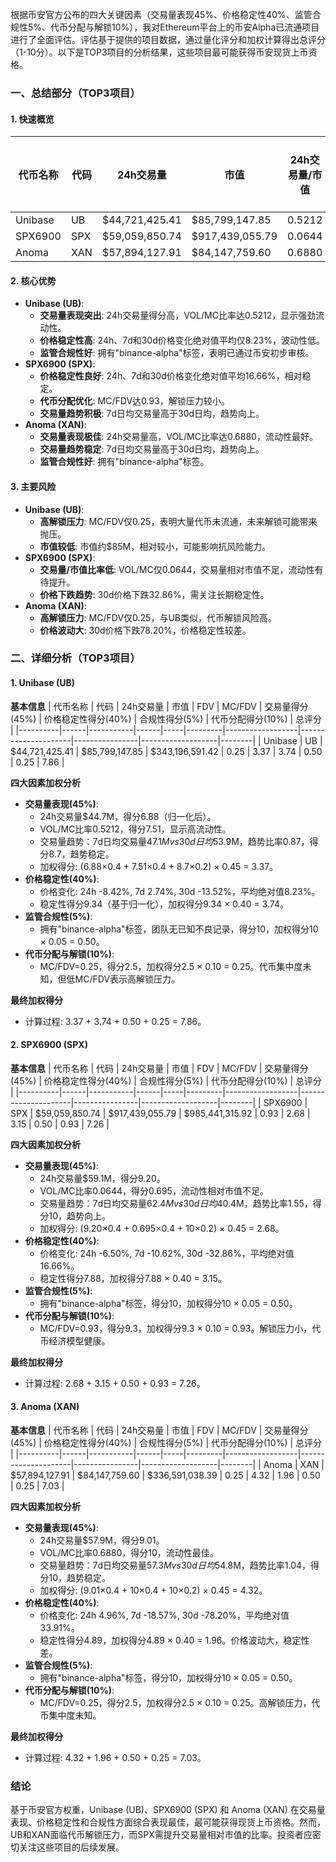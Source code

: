 根据币安官方公布的四大关键因素（交易量表现45%、价格稳定性40%、监管合规性5%、代币分配与解锁10%），我对Ethereum平台上的币安Alpha已流通项目进行了全面评估。评估基于提供的项目数据，通过量化评分和加权计算得出总评分（1-10分）。以下是TOP3项目的分析结果，这些项目最可能获得币安现货上币资格。

### 一、总结部分（TOP3项目）

#### 1. 快速概览
| 代币名称 | 代码 | 24h交易量 | 市值 | 24h交易量/市值 | FDV | MC/FDV | 总评分(1-10分) |
|----------|------|-----------|------|----------------|-----|---------|----------------|
| Unibase | UB | $44,721,425.41 | $85,799,147.85 | 0.5212 | $343,196,591.42 | 0.25 | 7.86 |
| SPX6900 | SPX | $59,059,850.74 | $917,439,055.79 | 0.0644 | $985,441,315.92 | 0.93 | 7.26 |
| Anoma | XAN | $57,894,127.91 | $84,147,759.60 | 0.6880 | $336,591,038.39 | 0.25 | 7.03 |

#### 2. 核心优势
- **Unibase (UB)**:
  - **交易量表现突出**: 24h交易量得分高，VOL/MC比率达0.5212，显示强劲流动性。
  - **价格稳定性高**: 24h、7d和30d价格变化绝对值平均仅8.23%，波动性低。
  - **监管合规性好**: 拥有"binance-alpha"标签，表明已通过币安初步审核。
- **SPX6900 (SPX)**:
  - **价格稳定性良好**: 24h、7d和30d价格变化绝对值平均16.66%，相对稳定。
  - **代币分配优化**: MC/FDV达0.93，解锁压力较小。
  - **交易量趋势积极**: 7d日均交易量高于30d日均，趋势向上。
- **Anoma (XAN)**:
  - **交易量表现极佳**: 24h交易量高，VOL/MC比率达0.6880，流动性最好。
  - **交易量趋势稳定**: 7d日均交易量高于30d日均，趋势向上。
  - **监管合规性好**: 拥有"binance-alpha"标签。

#### 3. 主要风险
- **Unibase (UB)**:
  - **高解锁压力**: MC/FDV仅0.25，表明大量代币未流通，未来解锁可能带来抛压。
  - **市值较低**: 市值约$85M，相对较小，可能影响抗风险能力。
- **SPX6900 (SPX)**:
  - **交易量/市值比率低**: VOL/MC仅0.0644，交易量相对市值不足，流动性有待提升。
  - **价格下跌趋势**: 30d价格下跌32.86%，需关注长期稳定性。
- **Anoma (XAN)**:
  - **高解锁压力**: MC/FDV仅0.25，与UB类似，代币解锁风险高。
  - **价格波动大**: 30d价格下跌78.20%，价格稳定性较差。

### 二、详细分析（TOP3项目）

#### 1. Unibase (UB)
**基本信息**
| 代币名称 | 代码 | 24h交易量 | 市值 | FDV | MC/FDV | 交易量得分(45%) | 价格稳定性得分(40%) | 合规性得分(5%) | 代币分配得分(10%) | 总评分 |
|----------|------|-----------|------|-----|---------|------------------|---------------------|----------------|-------------------|--------|
| Unibase | UB | $44,721,425.41 | $85,799,147.85 | $343,196,591.42 | 0.25 | 3.37 | 3.74 | 0.50 | 0.25 | 7.86 |

**四大因素加权分析**
- **交易量表现(45%)**:
  - 24h交易量$44.7M，得分6.88（归一化后）。
  - VOL/MC比率0.5212，得分7.51，显示高流动性。
  - 交易量趋势：7d日均交易量$47.1M vs 30d日均$53.9M，趋势比率0.87，得分8.7，趋势稳定。
  - 加权得分: (6.88×0.4 + 7.51×0.4 + 8.7×0.2) × 0.45 = 3.37。
- **价格稳定性(40%)**:
  - 价格变化: 24h -8.42%, 7d 2.74%, 30d -13.52%，平均绝对值8.23%。
  - 稳定性得分9.34（基于归一化），加权得分9.34 × 0.40 = 3.74。
- **监管合规性(5%)**:
  - 拥有"binance-alpha"标签，团队无已知不良记录，得分10，加权得分10 × 0.05 = 0.50。
- **代币分配与解锁(10%)**:
  - MC/FDV=0.25，得分2.5，加权得分2.5 × 0.10 = 0.25。代币集中度未知，但低MC/FDV表示高解锁压力。

**最终加权得分**
- 计算过程: 3.37 + 3.74 + 0.50 + 0.25 = 7.86。

#### 2. SPX6900 (SPX)
**基本信息**
| 代币名称 | 代码 | 24h交易量 | 市值 | FDV | MC/FDV | 交易量得分(45%) | 价格稳定性得分(40%) | 合规性得分(5%) | 代币分配得分(10%) | 总评分 |
|----------|------|-----------|------|-----|---------|------------------|---------------------|----------------|-------------------|--------|
| SPX6900 | SPX | $59,059,850.74 | $917,439,055.79 | $985,441,315.92 | 0.93 | 2.68 | 3.15 | 0.50 | 0.93 | 7.26 |

**四大因素加权分析**
- **交易量表现(45%)**:
  - 24h交易量$59.1M，得分9.20。
  - VOL/MC比率0.0644，得分0.695，流动性相对市值不足。
  - 交易量趋势：7d日均交易量$62.4M vs 30d日均$40.4M，趋势比率1.55，得分10，趋势向上。
  - 加权得分: (9.20×0.4 + 0.695×0.4 + 10×0.2) × 0.45 = 2.68。
- **价格稳定性(40%)**:
  - 价格变化: 24h -6.50%, 7d -10.62%, 30d -32.86%，平均绝对值16.66%。
  - 稳定性得分7.88，加权得分7.88 × 0.40 = 3.15。
- **监管合规性(5%)**:
  - 拥有"binance-alpha"标签，得分10，加权得分10 × 0.05 = 0.50。
- **代币分配与解锁(10%)**:
  - MC/FDV=0.93，得分9.3，加权得分9.3 × 0.10 = 0.93。解锁压力小，代币经济模型健康。

**最终加权得分**
- 计算过程: 2.68 + 3.15 + 0.50 + 0.93 = 7.26。

#### 3. Anoma (XAN)
**基本信息**
| 代币名称 | 代码 | 24h交易量 | 市值 | FDV | MC/FDV | 交易量得分(45%) | 价格稳定性得分(40%) | 合规性得分(5%) | 代币分配得分(10%) | 总评分 |
|----------|------|-----------|------|-----|---------|------------------|---------------------|----------------|-------------------|--------|
| Anoma | XAN | $57,894,127.91 | $84,147,759.60 | $336,591,038.39 | 0.25 | 4.32 | 1.96 | 0.50 | 0.25 | 7.03 |

**四大因素加权分析**
- **交易量表现(45%)**:
  - 24h交易量$57.9M，得分9.01。
  - VOL/MC比率0.6880，得分10，流动性最佳。
  - 交易量趋势：7d日均交易量$57.3M vs 30d日均$54.8M，趋势比率1.04，得分10，趋势稳定。
  - 加权得分: (9.01×0.4 + 10×0.4 + 10×0.2) × 0.45 = 4.32。
- **价格稳定性(40%)**:
  - 价格变化: 24h 4.96%, 7d -18.57%, 30d -78.20%，平均绝对值33.91%。
  - 稳定性得分4.89，加权得分4.89 × 0.40 = 1.96。价格波动大，稳定性差。
- **监管合规性(5%)**:
  - 拥有"binance-alpha"标签，得分10，加权得分10 × 0.05 = 0.50。
- **代币分配与解锁(10%)**:
  - MC/FDV=0.25，得分2.5，加权得分2.5 × 0.10 = 0.25。高解锁压力，代币集中度未知。

**最终加权得分**
- 计算过程: 4.32 + 1.96 + 0.50 + 0.25 = 7.03。

### 结论
基于币安官方权重，Unibase (UB)、SPX6900 (SPX) 和 Anoma (XAN) 在交易量表现、价格稳定性和合规性方面综合表现最佳，最可能获得现货上币资格。然而，UB和XAN面临代币解锁压力，而SPX需提升交易量相对市值的比率。投资者应密切关注这些项目的后续发展。